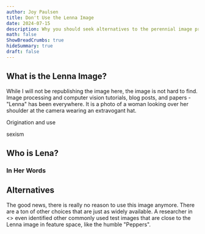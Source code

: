 ```yaml
---
author: Joy Paulsen
title: Don't Use the Lenna Image
date: 2024-07-15
description: Why you should seek alternatives to the perennial image processing test image
math: false
ShowBreadCrumbs: true
hideSummary: true
draft: false
---
```


## What is the Lenna Image?

While I will not be republishing the image here, the image is not hard to find. Image processing and computer vision tutorials, blog posts, and papers - "Lenna" has been everywhere. It is a photo of a woman looking over her shoulder at the camera wearing an extravogant hat.

Origination and use

sexism

## Who is Lena?

### In Her Words

## Alternatives

The good news, there is really no reason to use this image anymore. There are a ton of other choices that are just as widely available. A researcher in <> even identified other commonly used test images that are close to the Lenna image in feature space, like the humble "Peppers".
